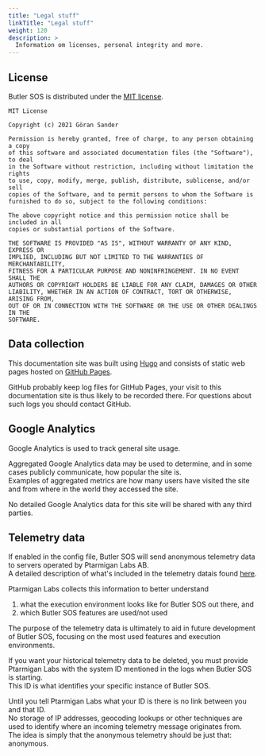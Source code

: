 ```yaml
---
title: "Legal stuff"
linkTitle: "Legal stuff"
weight: 120
description: >
  Information om licenses, personal integrity and more.
---
```


## License

Butler SOS is distributed under the [MIT license](https://en.wikipedia.org/wiki/MIT_License).

```
MIT License

Copyright (c) 2021 Göran Sander

Permission is hereby granted, free of charge, to any person obtaining a copy
of this software and associated documentation files (the "Software"), to deal
in the Software without restriction, including without limitation the rights
to use, copy, modify, merge, publish, distribute, sublicense, and/or sell
copies of the Software, and to permit persons to whom the Software is
furnished to do so, subject to the following conditions:

The above copyright notice and this permission notice shall be included in all
copies or substantial portions of the Software.

THE SOFTWARE IS PROVIDED "AS IS", WITHOUT WARRANTY OF ANY KIND, EXPRESS OR
IMPLIED, INCLUDING BUT NOT LIMITED TO THE WARRANTIES OF MERCHANTABILITY,
FITNESS FOR A PARTICULAR PURPOSE AND NONINFRINGEMENT. IN NO EVENT SHALL THE
AUTHORS OR COPYRIGHT HOLDERS BE LIABLE FOR ANY CLAIM, DAMAGES OR OTHER
LIABILITY, WHETHER IN AN ACTION OF CONTRACT, TORT OR OTHERWISE, ARISING FROM,
OUT OF OR IN CONNECTION WITH THE SOFTWARE OR THE USE OR OTHER DEALINGS IN THE
SOFTWARE.
```

## Data collection

This documentation site was built using [Hugo](https://gohugo.io/) and consists of static web pages hosted on [GitHub Pages](https://pages.github.com/).  

GitHub probably keep log files for GitHub Pages, your visit to this documentation site is thus likely to be recorded there. For questions about such logs you should contact GitHub.

## Google Analytics

Google Analytics is used to track general site usage.

Aggregated Google Analytics data may be used to determine, and in some cases publicly communicate, how popular the site is.  
Examples of aggregated metrics are how many users have visited the site and from where in the world they accessed the site.  

No detailed Google Analytics data for this site will be shared with any third parties.

## Telemetry data

If enabled in the config file, Butler SOS will send anonymous telemetry data to servers operated by Ptarmigan Labs AB.  
A detailed description of what's included in the telemetry datais found [here](/docs/about/telemetry/).

Ptarmigan Labs collects this information to better understand

1. what the execution environment looks like for Butler SOS out there, and
2. which Butler SOS features are used/not used

The purpose of the telemetry data is ultimately to aid in future development of Butler SOS, focusing on the most used features and execution environments.

If you want your historical telemetry data to be deleted, you must provide Ptarmigan Labs with the system ID mentioned in the logs when Butler SOS is starting.  
This ID is what identifies your specific instance of Butler SOS.  

Until you tell Ptarmigan Labs what your ID is there is no link between you and that ID.  
No storage of IP addresses, geocoding lookups or other techniques are used to identify where an incoming telemetry message originates from.  
The idea is simply that the anonymous telemetry should be just that: anonymous.
